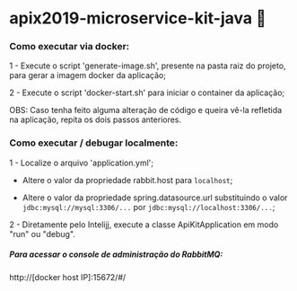 # apix2019-microservice-kit-java :tshirt:

### Como executar via docker:

1 - Execute o script 'generate-image.sh', presente na pasta raiz do projeto, para gerar a imagem docker da aplicação;

2 - Execute o script 'docker-start.sh' para iniciar o container da aplicação;

OBS: Caso tenha feito alguma alteração de código e queira vê-la refletida na aplicação, repita os dois passos anteriores.  

### Como executar / debugar localmente:

1 - Localize o arquivo 'application.yml';

  - Altere o valor da propriedade rabbit.host para `localhost`;

  - Altere o valor da propriedade spring.datasource.url substituindo o valor `jdbc:mysql://mysql:3306/...` por `jdbc:mysql://localhost:3306/...`;
  
2 - Diretamente pelo Intelijj, execute a classe ApiKitApplication em modo "run" ou "debug".

##### Para acessar o console de administração do RabbitMQ:
http://[docker host IP]:15672/#/

